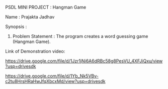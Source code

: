 PSDL MINI PROJECT : Hangman Game 

Name : Prajakta Jadhav 

Synopsis : 
1) Problem Statement : 
The program creates a word guessing game (Hangman Game).

Link of Demonstration video: 

https://drive.google.com/file/d/1Jzr1jNi6A6dRBc58g8PesVU_4XFJiQxu/view?usp=drivesdk

https://drive.google.com/file/d/1Yb_Nk5VBv-c2tu8HrsHRaHwJfqXbcxMd/view?usp=drivesdk

